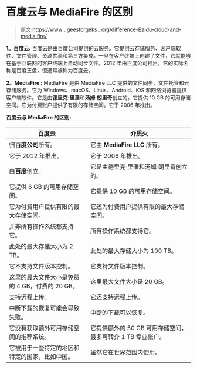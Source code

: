 # 百度云与 MediaFire 的区别

> 原文:[https://www . geesforgeks . org/difference-Baidu-cloud-and-media fire/](https://www.geeksforgeeks.org/difference-between-baidu-cloud-and-mediafire/)

**1。百度云:**
百度云是由百度公司提供的云服务。它提供云存储服务、客户端软件、文件管理、资源共享和第三方集成。一旦在客户终端上创建了文件，它就能够在基于互联网的客户终端上自动同步文件。2012 年由百度公司推出。它的实际名称是百度王盘，但通常被称为百度云。

**2。MediaFire :**
MediaFire 是由 MediaFire LLC 提供的文件同步、文件托管和云存储服务。它为 Windows、macOS、Linus、Android、iOS 和网络浏览器提供客户端软件。它是由**德里克·里潘**和**汤姆·朗里奇**创立的。它提供 10 GB 的可用存储空间。它为付费账户提供了有限的存储空间。它于 2006 年推出。

**百度云与 MediaFire 的区别:**

<center>

| 百度云 | 介质火 |
| --- | --- |
| 归**百度公司**所有。 | 它由 **MediaFire LLC** 所有。 |
| 它于 2012 年推出。 | 它于 2006 年推出。 |
| 由**百度**创立。 | 它是由德里克·里潘和汤姆·朗里奇创立的。 |
| 它提供 6 GB 的可用存储空间。 | 它提供 10 GB 的可用存储空间。 |
| 它为付费用户提供有限的最大存储空间。 | 它还为付费用户提供有限的最大存储空间。 |
| 并非所有操作系统都支持它。 | 所有操作系统都支持它。 |
| 此处的最大存储大小为 2 TB。 | 此处的最大存储大小为 100 TB。 |
| 它不支持文件版本控制。 | 它支持文件版本控制。 |
| 这里的最大文件大小是免费的 4 GB，付费的 20 GB。 | 这里最大文件大小是 20 GB。 |
| 支持远程上传。 | 它还支持远程上传。 |
| 中断下载的恢复可能会导致失败。 | 中断的下载可以恢复。 |
| 它没有获取额外可用存储空间的推荐系统。 | 它提供额外的 50 GB 可用存储空间，最多可转介 1 TB 专业帐户。 |
| 它被用于一些特定的地区和特定的国家，比如中国。 | 虽然它在世界范围内使用。 |

</center>